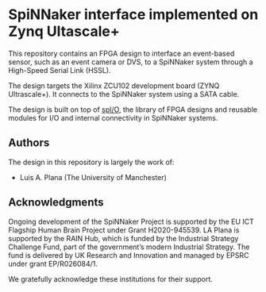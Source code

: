 SpiNNaker interface implemented on Zynq Ultascale+
==================================================

This repository contains an FPGA design to interface an event-based
sensor, such as an event camera or DVS, to a SpiNNaker system through
a High-Speed Serial Link (HSSL).

The design targets the Xilinx ZCU102 development board (ZYNQ Ultrascale+).
It connects to the SpiNNaker system using a SATA cable.

The design is built on top of
[spI/O](https://github.com/SpiNNakerManchester/spio), the library of
FPGA designs and reusable modules for I/O and internal connectivity in
SpiNNaker systems.

Authors
-------

The design in this repository is largely the work of:

* Luis A. Plana (The University of Manchester)

Acknowledgments
---------------

Ongoing development of the SpiNNaker Project is supported by
the EU ICT Flagship Human Brain Project under Grant H2020-945539.
LA Plana is supported by the RAIN Hub, which is
funded by the Industrial Strategy Challenge Fund, part of the government’s
modern Industrial Strategy. The fund is delivered by UK Research and
Innovation and managed by EPSRC under grant EP/R026084/1.

We gratefully acknowledge these institutions for their support.
